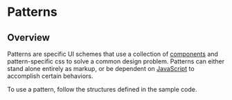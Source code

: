 <h1 class="leader-0">Patterns</h1>

## Overview

Patterns are specific UI schemes that use a collection of [components]({{relativePath}}components) and pattern-specific css to solve a common design problem. Patterns can either stand alone entirely as markup, or be dependent on [JavaScript]({{relativePath}}javscript) to accomplish certain behaviors.

To use a pattern, follow the structures defined in the sample code.
